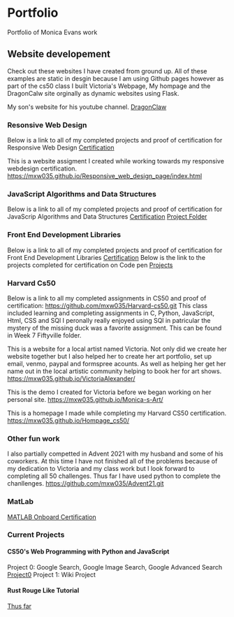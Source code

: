 # Portfolio
Portfolio of Monica Evans work 

## Website developement 
Check out these websites I have created from ground up. 
All of these examples are static in desgin because I am using Github pages however as part of the cs50 class I built Victoria's Webpage, My hompage and the DragonCalw site orginally as dynamic websites using Flask. 

My son's website for his youtube channel. [DragonClaw](https://mxw035.github.io/dragonclaw/index.html)

### Resonsive Web Design

Below is a link to all of my completed projects and proof of certification for Responsive Web Design 
[Certification](https://github.com/mxw035/freecodecamp.git)

This is a website assigment I created while working towards my responsive webdesign certification. 
https://mxw035.github.io/Responsive_web_design_page/index.html

### JavaScript Algorithms and Data Structures 

Below is a link to all of my completed projects and proof of certification for JavaScrip Algorithms and Data Structures 
[Certification](https://github.com/mxw035/freecodecamp/blob/cca25732c9d450eb377e29f38bae7037721107ce/JavaScript%20Algorithms%20and%20Data%20Structures%20Certification%20_%20freeCodeCamp.org.pdf)
[Project Folder](https://github.com/mxw035/freecodecamp/tree/main/JavaScript%20Algorithms%20and%20Data%20Structures)

### Front End Development Libraries 

Below is a link to all of my completed projects and proof of certification for Front End Development Libraries
[Certification](https://github.com/mxw035/freecodecamp/blob/cca25732c9d450eb377e29f38bae7037721107ce/Front%20end%20development%20cert.pdf)
Below is the link to the projects completed for certification on Code pen 
[Projects](https://github.com/mxw035/freecodecamp/blob/cca25732c9d450eb377e29f38bae7037721107ce/Front%20End%20Development%20Libraries.md)

### Harvard Cs50

Below is a link to all my completed assignments in CS50 and proof of certification: 
https://github.com/mxw035/Harvard-cs50.git
This class included learning and completing assignments in C, Python, JavaScript, Html, CSS and SQl 
I peronally really enjoyed using SQl in patricular the mystery of the missing duck was a favorite assignment. This can be found in Week 7 Fiftyville folder. 

This is a website for a local artist named Victoria. Not only did we create her website together but I also helped her to create her art portfolio, set up email, venmo, paypal and formspree acounts. As well as helping her get her name out in the local artistic community helping to book her for art shows. 
https://mxw035.github.io/VictoriaAlexander/

This is the demo I created for Victoria before we began working on her personal site. 
https://mxw035.github.io/Monica-s-Art/

This is a homepage I made while completing my Harvard CS50 certification. 
https://mxw035.github.io/Hompage_cs50/

### Other fun work 
I also partially competted in Advent 2021 with my husband and some of his coworkers. At this time I have not finished all of the problems because of my dedication
to Victoria and my class work but I look forward to completing all 50 challenges. Thus far I have used python to complete the chanllenges. 
https://github.com/mxw035/Advent21.git

### MatLab
[MATLAB Onboard Certification](https://matlabacademy.mathworks.com/progress/share/certificate.html?id=cdf7c1f6-9921-4403-baeb-5b686ecc6df6&)

### Current Projects 
#### CS50's Web Programming with Python and JavaScript
Project 0: Google Search, Google Image Search, Google Advanced Search
[Project0](https://mxw035.github.io/cs50-WebPrograming-with-python/)
Project 1: Wiki Project 

#### Rust Rouge Like Tutorial 
[Thus far](https://github.com/mxw035/rust.git)

